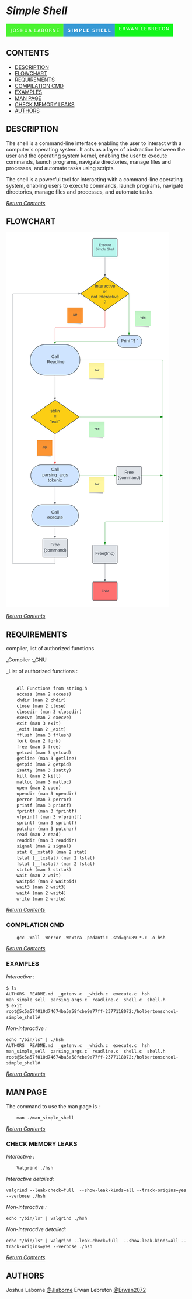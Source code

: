 # ***Simple Shell***

<img src ="https://github.com/Erwan2072/holbertonschool-simple_shell/blob/main/img/joshua-laborne-simple-shell-erwan-lebreton.png">

##  CONTENTS
- [DESCRIPTION](#description)
- [FLOWCHART](#flowchart)
- [REQUIREMENTS](#requirements)
- [COMPILATION CMD](#compilation-cmd)
- [EXAMPLES](#examples)
- [MAN PAGE](#man-page)
- [CHECK MEMORY LEAKS](#check-memory-leaks)
- [AUTHORS](#authors)

##  DESCRIPTION

The shell is a command-line interface enabling the user to interact with a computer's operating system. It acts as a layer of abstraction between the user and the operating system kernel, enabling the user to execute commands, launch programs, navigate directories, manage files and processes, and automate tasks using scripts.

The shell is a powerful tool for interacting with a command-line operating system, enabling users to execute commands, launch programs, navigate directories, manage files and processes, and automate tasks.

[*Return Contents*](#contents)

##  FLOWCHART

<img src ="https://github.com/Erwan2072/holbertonschool-simple_shell/blob/main/img/Simple%20Shell.png">

[*Return Contents*](#contents)

##  REQUIREMENTS

compiler, list of authorized functions

_Compiler :_GNU

_List of authorized functions :

```

  	All Functions from string.h
	access (man 2 access)
	chdir (man 2 chdir)
	close (man 2 close)
	closedir (man 3 closedir)
	execve (man 2 execve)
	exit (man 3 exit)
	_exit (man 2 _exit)
	fflush (man 3 fflush)
	fork (man 2 fork)
	free (man 3 free)
	getcwd (man 3 getcwd)
	getline (man 3 getline)
	getpid (man 2 getpid)
	isatty (man 3 isatty)
	kill (man 2 kill)
	malloc (man 3 malloc)
	open (man 2 open)
	opendir (man 3 opendir)
	perror (man 3 perror)
	printf (man 3 printf)
	fprintf (man 3 fprintf)
	vfprintf (man 3 vfprintf)
	sprintf (man 3 sprintf)
	putchar (man 3 putchar)
	read (man 2 read)
	readdir (man 3 readdir)
	signal (man 2 signal)
	stat (__xstat) (man 2 stat)
	lstat (__lxstat) (man 2 lstat)
	fstat (__fxstat) (man 2 fstat)
	strtok (man 3 strtok)
	wait (man 2 wait)
	waitpid (man 2 waitpid)
	wait3 (man 2 wait3)
	wait4 (man 2 wait4)
	write (man 2 write)
```
[*Return Contents*](#contents)

### COMPILATION CMD

```
	gcc -Wall -Werror -Wextra -pedantic -std=gnu89 *.c -o hsh
```
[*Return Contents*](#contents)

### EXAMPLES

_Interactive :_

```
$ ls
AUTHORS  README.md  _getenv.c  _which.c  execute.c  hsh  man_simple_sell  parsing_args.c  readline.c  shell.c  shell.h
$ exit
root@5c5a57f010d74674ba5a58fcbe9e77ff-2377118072:/holbertonschool-simple_shell#
```
_Non-interactive :_

```
echo "/bin/ls" | ./hsh
AUTHORS  README.md  _getenv.c  _which.c  execute.c  hsh  man_simple_sell  parsing_args.c  readline.c  shell.c  shell.h
root@5c5a57f010d74674ba5a58fcbe9e77ff-2377118072:/holbertonschool-simple_shell#

```
[*Return Contents*](#contents)

## MAN PAGE

The command to use the man page is :
```
	man ./man_simple_shell
```
[*Return Contents*](#contents)

### CHECK MEMORY LEAKS

_Interactive :_
```
	Valgrind ./hsh
```
_Interactive detailed:_
```
valgrind --leak-check=full  --show-leak-kinds=all --track-origins=yes --verbose ./hsh
```
_Non-interactive :_
```
echo "/bin/ls" | valgrind ./hsh
```
_Non-interactive detailed:_

```
echo "/bin/ls" | valgrind --leak-check=full  --show-leak-kinds=all --track-origins=yes --verbose ./hsh
```

[*Return Contents*](#contents)

## AUTHORS

Joshua Laborne [@Jlaborne](https://github.com/Jlaborne)
Erwan Lebreton [@Erwan2072](https://github.com/Erwan2072)
